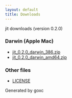 ```yaml
---
layout: default
title: Downloads
---
```


jit downloads (version 0.2.0)

### Darwin (Apple Mac)

 * [jit\_0.2.0\_darwin\_386.zip](jit_0.2.0_darwin_386.zip)
 * [jit\_0.2.0\_darwin\_amd64.zip](jit_0.2.0_darwin_amd64.zip)

### Other files

 * [LICENSE](LICENSE)



Generated by goxc